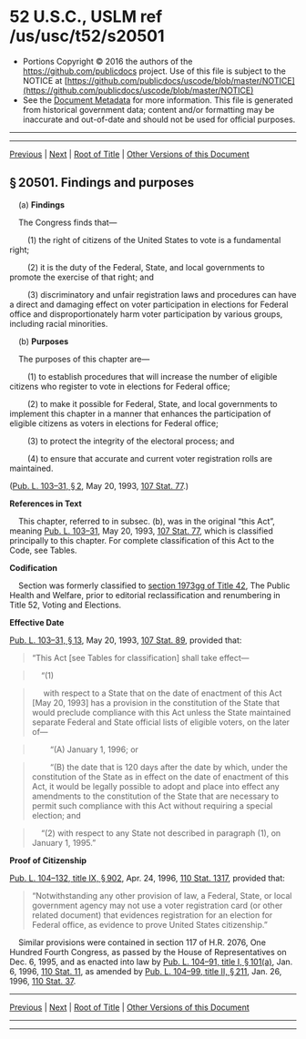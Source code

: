 ---
---

# 52 U.S.C., USLM ref /us/usc/t52/s20501

* Portions Copyright © 2016 the authors of the https://github.com/publicdocs project.
  Use of this file is subject to the NOTICE at [https://github.com/publicdocs/uscode/blob/master/NOTICE](https://github.com/publicdocs/uscode/blob/master/NOTICE)
* See the [Document Metadata](././../../../../..//README.md) for more information.
  This file is generated from historical government data; content and/or formatting may be inaccurate and out-of-date and should not be used for official purposes.

----------
----------

[Previous](./../../../../..//us/usc/t52/stII/ch205/m__us_usc_t52_stII_ch205.md) | [Next](./../../../../..//us/usc/t52/stII/ch205/m__us_usc_t52_s20502.md) | [Root of Title](./../../../../../) | [Other Versions of this Document](https://publicdocs.github.io/go/links?ns=uslm&ref=%2Fus%2Fusc%2Ft52%2Fs20501)

## § 20501. Findings and purposes

    (a) __Findings__ 

    The Congress finds that—

        (1) the right of citizens of the United States to vote is a fundamental right;

        (2) it is the duty of the Federal, State, and local governments to promote the exercise of that right; and

        (3) discriminatory and unfair registration laws and procedures can have a direct and damaging effect on voter participation in elections for Federal office and disproportionately harm voter participation by various groups, including racial minorities.

    (b) __Purposes__ 

    The purposes of this chapter are—

        (1) to establish procedures that will increase the number of eligible citizens who register to vote in elections for Federal office;

        (2) to make it possible for Federal, State, and local governments to implement this chapter in a manner that enhances the participation of eligible citizens as voters in elections for Federal office;

        (3) to protect the integrity of the electoral process; and

        (4) to ensure that accurate and current voter registration rolls are maintained.

([Pub. L. 103–31, § 2][/us/pl/103/31/s2], May 20, 1993, [107 Stat. 77][/us/stat/107/77].)

 __References in Text__ 

    This chapter, referred to in subsec. (b), was in the original “this Act”, meaning [Pub. L. 103–31][/us/pl/103/31], May 20, 1993, [107 Stat. 77][/us/stat/107/77], which is classified principally to this chapter. For complete classification of this Act to the Code, see Tables.

 __Codification__ 

    Section was formerly classified to [section 1973gg of Title 42][/us/usc/t42/s1973gg], The Public Health and Welfare, prior to editorial reclassification and renumbering in Title 52, Voting and Elections.

 __Effective Date__ 

[Pub. L. 103–31, § 13][/us/pl/103/31/s13], May 20, 1993, [107 Stat. 89][/us/stat/107/89], provided that: 

> “This Act \[see Tables for classification\] shall take effect—

>     “(1)

>      with respect to a State that on the date of enactment of this Act \[May 20, 1993\] has a provision in the constitution of the State that would preclude compliance with this Act unless the State maintained separate Federal and State official lists of eligible voters, on the later of—

>         “(A) January 1, 1996; or

>         “(B) the date that is 120 days after the date by which, under the constitution of the State as in effect on the date of enactment of this Act, it would be legally possible to adopt and place into effect any amendments to the constitution of the State that are necessary to permit such compliance with this Act without requiring a special election; and

>     “(2) with respect to any State not described in paragraph (1), on January 1, 1995.”

 __Proof of Citizenship__ 

[Pub. L. 104–132, title IX, § 902][/us/pl/104/132/s902], Apr. 24, 1996, [110 Stat. 1317][/us/stat/110/1317], provided that: 

> “Notwithstanding any other provision of law, a Federal, State, or local government agency may not use a voter registration card (or other related document) that evidences registration for an election for Federal office, as evidence to prove United States citizenship.”

    Similar provisions were contained in section 117 of H.R. 2076, One Hundred Fourth Congress, as passed by the House of Representatives on Dec. 6, 1995, and as enacted into law by [Pub. L. 104–91, title I, § 101(a)][/us/pl/104/91/s101/a], Jan. 6, 1996, [110 Stat. 11][/us/stat/110/11], as amended by [Pub. L. 104–99, title II, § 211][/us/pl/104/99/s211], Jan. 26, 1996, [110 Stat. 37][/us/stat/110/37].

----------

[Previous](./../../../../..//us/usc/t52/stII/ch205/m__us_usc_t52_stII_ch205.md) | [Next](./../../../../..//us/usc/t52/stII/ch205/m__us_usc_t52_s20502.md) | [Root of Title](./../../../../../) | [Other Versions of this Document](https://publicdocs.github.io/go/links?ns=uslm&ref=%2Fus%2Fusc%2Ft52%2Fs20501)

----------
----------

[/us/pl/103/31/s2]: https://publicdocs.github.io/go/links?ns=uslm&ref=%2Fus%2Fpl%2F103%2F31%2Fs2
[/us/stat/107/77]: https://publicdocs.github.io/go/links?ns=uslm&ref=%2Fus%2Fstat%2F107%2F77
[/us/pl/103/31]: https://publicdocs.github.io/go/links?ns=uslm&ref=%2Fus%2Fpl%2F103%2F31
[/us/stat/107/77]: https://publicdocs.github.io/go/links?ns=uslm&ref=%2Fus%2Fstat%2F107%2F77
[/us/usc/t42/s1973gg]: https://publicdocs.github.io/go/links?ns=uslm&ref=%2Fus%2Fusc%2Ft42%2Fs1973gg
[/us/pl/103/31/s13]: https://publicdocs.github.io/go/links?ns=uslm&ref=%2Fus%2Fpl%2F103%2F31%2Fs13
[/us/stat/107/89]: https://publicdocs.github.io/go/links?ns=uslm&ref=%2Fus%2Fstat%2F107%2F89
[/us/pl/104/132/s902]: https://publicdocs.github.io/go/links?ns=uslm&ref=%2Fus%2Fpl%2F104%2F132%2Fs902
[/us/stat/110/1317]: https://publicdocs.github.io/go/links?ns=uslm&ref=%2Fus%2Fstat%2F110%2F1317
[/us/pl/104/91/s101/a]: https://publicdocs.github.io/go/links?ns=uslm&ref=%2Fus%2Fpl%2F104%2F91%2Fs101%2Fa
[/us/stat/110/11]: https://publicdocs.github.io/go/links?ns=uslm&ref=%2Fus%2Fstat%2F110%2F11
[/us/pl/104/99/s211]: https://publicdocs.github.io/go/links?ns=uslm&ref=%2Fus%2Fpl%2F104%2F99%2Fs211
[/us/stat/110/37]: https://publicdocs.github.io/go/links?ns=uslm&ref=%2Fus%2Fstat%2F110%2F37


